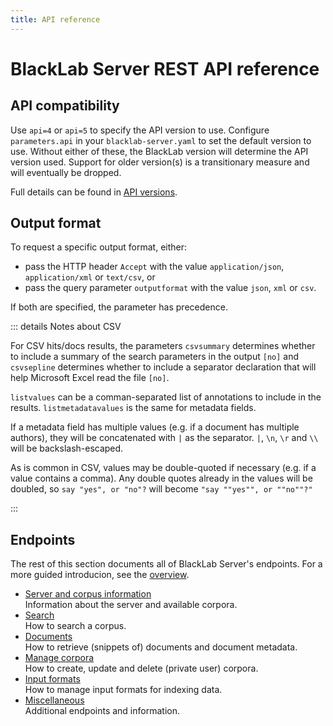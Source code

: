 ```yaml
--- 
title: API reference
---
```


# BlackLab Server REST API reference

## API compatibility

Use `api=4` or `api=5` to specify the API version to use. Configure `parameters.api` in your `blacklab-server.yaml` to set the default version to use. Without either of these, the BlackLab version will determine the API version used. Support for older version(s) is a transitionary measure and will eventually be dropped.

Full details can be found in [API versions](miscellaneous/api-versions).

## Output format

To request a specific output format, either:

- pass the HTTP header `Accept` with the value `application/json`, `application/xml` or `text/csv`, or
- pass the query parameter `outputformat` with the value `json`, `xml` or `csv`.

If both are specified, the parameter has precedence.

::: details Notes about CSV

For CSV hits/docs results, the parameters `csvsummary` determines whether to include a summary of the search parameters in the output `[no]` and `csvsepline` determines whether to include a separator declaration that will help Microsoft Excel read the file `[no]`.

`listvalues` can be a comman-separated list of annotations to include in the results. `listmetadatavalues` is the same for metadata fields.

If a metadata field has multiple values (e.g. if a document has multiple authors), they will be concatenated with `|` as the separator. `|`, `\n`, `\r` and `\\` will be backslash-escaped.

As is common in CSV, values may be double-quoted if necessary (e.g. if a value contains a comma). Any double quotes already in the values will be doubled, so `say "yes", or "no"?` will become `"say ""yes"", or ""no""?"`

:::

## Endpoints

The rest of this section documents all of BlackLab Server's endpoints. For a more guided introducion, see the [overview](../overview).

<!-- (used this [template](https://github.com/jamescooke/restapidocs/tree/master/examples)) -->

* [Server and corpus information](./information/)<br>Information about the server and available corpora.
* [Search](./search/)<br>How to search a corpus.
* [Documents](./documents/)<br>How to retrieve (snippets of) documents and document metadata.
* [Manage corpora](./corpus-management/)<br>How to create, update and delete (private user) corpora.
* [Input formats](./input-formats/)<br>How to manage input formats for indexing data.
* [Miscellaneous](./miscellaneous/)<br>Additional endpoints and information.

